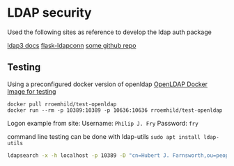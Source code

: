 # LDAP security

Used the following sites as reference to develop the ldap auth package

[ldap3 docs](https://ldap3.readthedocs.io/en/latest/ssltls.html)
[flask-ldapconn](https://github.com/rroemhild/flask-ldapconn)
[some github repo](https://github.com/haouach/smsgateway/blob/master/wis/wis.py)

## Testing

Using a preconfigured docker version of openldap [OpenLDAP Docker Image for testing](https://github.com/rroemhild/docker-test-openldap)

```
docker pull rroemhild/test-openldap
docker run --rm -p 10389:10389 -p 10636:10636 rroemhild/test-openldap
```

Logon example from site:
Username: `Philip J. Fry`
Password: `fry`

command line testing can be done with ldap-utils
```sudo apt install ldap-utils```

```bash
ldapsearch -x -h localhost -p 10389 -D "cn=Hubert J. Farnsworth,ou=people,dc=planetexpress,dc=com" -w "professor" -b "dc=planetexpress,dc=com" -s sub 'uid=professor'
```

